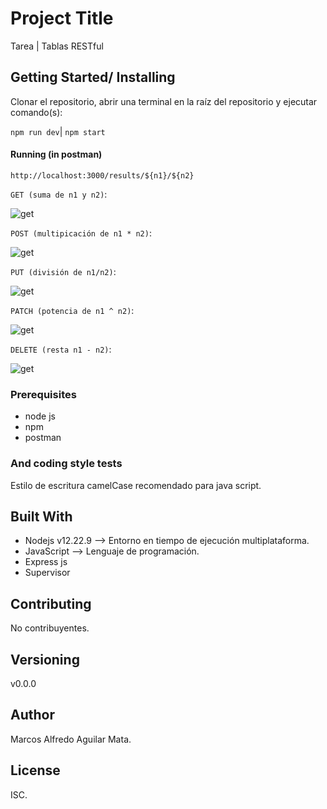 # Project Title

Tarea | Tablas RESTful

## Getting Started/ Installing

Clonar el repositorio, abrir una terminal en la raíz del repositorio y ejecutar comando(s):

`npm run dev`| `npm start`

  #### Running (in postman)

  `http://localhost:3000/results/${n1}/${n2}`
  
  `GET (suma de n1 y n2)`:
  
  ![get](./assets/GET.png)

  `POST (multipicación de n1 * n2)`:
  
  ![get](./assets/POST.png)
  
  `PUT (división de n1/n2)`:
  
  ![get](./assets/PUT.png)
  
  `PATCH (potencia de n1 ^ n2)`:
  
  ![get](./assets/PATCH.png)
  
  `DELETE (resta n1 - n2)`:
  
  ![get](./assets/DELETE.png)

### Prerequisites

* node js
* npm
* postman

### And coding style tests

Estilo de escritura camelCase recomendado para java script.

## Built With

* Nodejs v12.22.9 --> Entorno en tiempo de ejecución multiplataforma.
* JavaScript --> Lenguaje de programación.
* Express js
* Supervisor

## Contributing

No contribuyentes.

## Versioning

v0.0.0

## Author

Marcos Alfredo Aguilar Mata.

## License

ISC.


